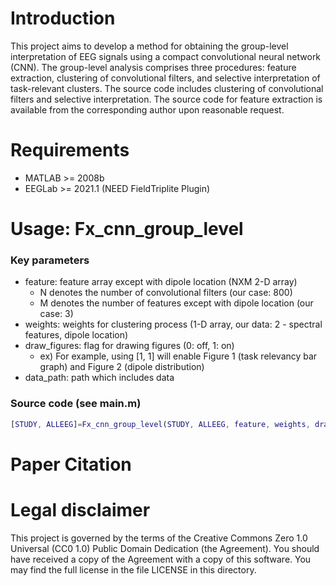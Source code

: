 # Introduction
This project aims to develop a method for obtaining the group-level interpretation of EEG signals using a compact convolutional neural network (CNN). 
The group-level analysis comprises three procedures: feature extraction, clustering of convolutional filters, and selective interpretation of task-relevant clusters. 
The source code includes clustering of convolutional filters and selective interpretation.
The source code for feature extraction is available from the corresponding author upon reasonable request.

# Requirements
* MATLAB >= 2008b
* EEGLab >= 2021.1 (NEED FieldTriplite Plugin)

# Usage: Fx_cnn_group_level
### Key parameters
* feature: feature array except with dipole location (NXM 2-D array)
  * N denotes the number of convolutional filters (our case: 800)
  * M denotes the number of features except with dipole location (our case: 3)
* weights: weights for clustering process (1-D array, our data: 2 - spectral features, dipole location)
* draw_figures: flag for drawing figures (0: off, 1: on)
  * ex) For example, using [1, 1] will enable Figure 1 (task relevancy bar graph) and Figure 2 (dipole distribution)
* data_path: path which includes data
### Source code (see main.m)
```MATLAB
[STUDY, ALLEEG]=Fx_cnn_group_level(STUDY, ALLEEG, feature, weights, draw_figures, data_path);
```

# Paper Citation

# Legal disclaimer
This project is governed by the terms of the Creative Commons Zero 1.0 Universal (CC0 1.0) Public Domain Dedication (the Agreement). You should have received a copy of the Agreement with a copy of this software. 
You may find the full license in the file LICENSE in this directory.
